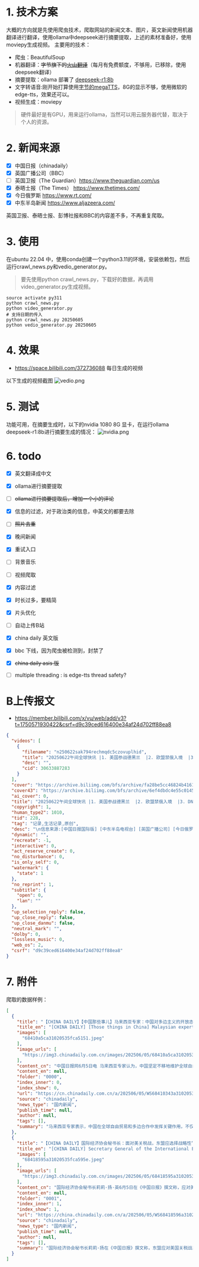 # 1. 技术方案

大概的方向就是先使用爬虫技术，爬取网站的新闻文本、图片，英文新闻使用机器翻译进行翻译，使用ollama中deepseek进行摘要提取，上述的素材准备好，使用moviepy生成视频。
主要用的技术：

- 爬虫：BeautifulSoup
- 机器翻译：~~字节旗下的[火山翻译](https://www.volcengine.com/docs/4640/65067)~~（每月有免费额度，不够用，已移除，使用deepseek翻译）
- 摘要提取：ollama 部署了  [deepseek-r1:8b](https://ollama.com/library/deepseek-r1 "点击打开ollama")
- 文字转语音:刚开始打算使用[字节的megaTTS](https://github.com/bytedance/MegaTTS3)，8G的显示不够，使用微软的edge-tts，效果还可以。
- 视频生成：moviepy

> 硬件最好是有GPU，用来运行ollama，当然可以用云服务器代替，取决于个人的资源。

# 2. 新闻来源

- [x] 中国日报（chinadaily）
- [x] 英国广播公司（BBC）
- [ ] 英国卫报（The Guardian）https://www.theguardian.com/us
- [x] 泰晤士报（The Times） https://www.thetimes.com/
- [x] 今日俄罗斯 https://www.rt.com/
- [x] 中东半岛新闻 https://www.aljazeera.com/

英国卫报、泰晤士报、彭博社报和BBC的内容差不多，不再重复爬取。

# 3. 使用

在ubuntu 22.04 中，使用conda创建一个python3.11的环境，安装依赖包，然后运行crawl_news.py和vedio_generator.py。

> 要先使用python crawl_news.py，下载好的数据，再调用video_generator.py生成视频。

```shell
source activate py311
python crawl_news.py
python video_generator.py
# 支持日期的传入
python crawl_news.py 20250605
python vedio_generator.py 20250605
```

# 4. 效果

- https://space.bilibili.com/372736088 每日生成的视频

以下生成的视频截图
![vedio.png](assets/vedio.png)

# 5. 测试

功能可用，在摘要生成时，以下的nvidia 1080 8G 显卡，在运行ollama deepseek-r1:8b进行摘要生成的情况：
![nvidia.png](assets/nvidia.png)

# 6. todo

- [x] 英文翻译成中文
- [x] ollama进行摘要提取
- [ ] ~~ollama进行摘要提取后，增加一个小的评论~~
- [x] 信息的过滤，对于政治类的信息，中英文的都要去除
- [ ] ~~照片去重~~
- [x] 晚间新闻
- [x] 重试入口
- [ ] 背景音乐
- [ ] 视频爬取
- [x] 内容过滤
- [x] 时长过多，要精简
- [x] 片头优化
- [ ] 自动上传B站
- [x] china daily 英文版
- [x] bbc 下线，因为爬虫被检测到，封禁了
- [x] ~~china daily asis 版~~
- [ ] multiple threading : is edge-tts thread safety?



# B上传报文

- https://member.bilibili.com/x/vu/web/add/v3?t=1750571930422&csrf=d9c39ced616400e34af24d702ff88ea8

```json
{
  "videos": [
    {
      "filename": "n250622sak794rechmqdc5czovuplhid",
      "title": "20250622午间全球快讯 |1. 美国参战德黑兰  |2. 欧盟禁俄入境  |3. DNA检测婴儿计划  |4. 伦敦环保示范",
      "desc": "",
      "cid": 30633887283
    }
  ],
  "cover": "https://archive.biliimg.com/bfs/archive/fa28be5cc46824b4161ff11e11ff989639228064.jpg",
  "cover43": "https://archive.biliimg.com/bfs/archive/6ef4dbdc4e55c0145bcde8c337a8025fac854665.jpg",
  "ai_cover": 0,
  "title": "20250622午间全球快讯 |1. 美国参战德黑兰  |2. 欧盟禁俄入境  |3. DNA检测婴儿计划  |4. 伦敦环保示范",
  "copyright": 1,
  "human_type2": 1010,
  "tid": 228,
  "tag": "记录,生活记录,原创",
  "desc": "\n信息来源:[中国日报国际版] [中东半岛电视台] [英国广播公司] [今日俄罗斯电视台]\n1 美国加入以色列对德黑兰的轰炸行动：实时更新。\n2 欧盟部长级官员们列出了一些他们想要禁止从欧盟入境的俄罗斯人。\n3 Y2K核心：逃避主义与对你出生前时期的怀旧感\n4 NHS计划对所有婴儿进行DNA检测，以评估疾病风险\n5 巴拿马宣布进入紧急状态，因香蕉地区出现骚乱\n6 别告诉我不要降低我的皮质醇 —— 这样反而让人更压力大！\n7 英格兰U21队的斗志大增，他们正朝着新的辉煌迈进\n8 以色列表示，已经击毙了伊朗在哈马斯的军事协调员。\n9 伦敦市政当局在环保努力方面名列前茅。\n10 国王致给南极研究人员的中冬致信\n11 中国公民从伊朗撤离后抵达北京。",
  "dynamic": "",
  "recreate": -1,
  "interactive": 0,
  "act_reserve_create": 0,
  "no_disturbance": 0,
  "is_only_self": 0,
  "watermark": {
    "state": 1
  },
  "no_reprint": 1,
  "subtitle": {
    "open": 0,
    "lan": ""
  },
  "up_selection_reply": false,
  "up_close_reply": false,
  "up_close_danmu": false,
  "neutral_mark": "",
  "dolby": 0,
  "lossless_music": 0,
  "web_os": 2,
  "csrf": "d9c39ced616400e34af24d702ff88ea8"
}
```

# 7. 附件

爬取的数据样例：

```json
[
  {
    "title": "【CHINA DAILY】【中国那些事儿】马来西亚专家：中国对多边主义的开放态度增强了全球南方国家的力量",
    "title_en": "[CHINA DAILY] [Those things in China] Malaysian expert: China's openness to multilateralism has strengthened the power of countries in the global South",
    "images": [
      "68410a5ca31020535fca5151.jpeg"
    ],
    "image_urls": [
      "https://img3.chinadaily.com.cn/images/202506/05/68410a5ca31020535fca5151.jpeg"
    ],
    "content_cn": "中国日报网6月5日电 马来西亚专家认为，中国坚定不移地维护全球自由贸易和多边合作，不仅促进了中国自身的增长，而且在全球不确定性不断增加的情况下，为“全球南方”国家的崛起贡献了力量。 马来西亚国际伊斯兰大学政治学博士李佩梅（Lee Pei May）日前在接受采访时表示，中国积极参与东盟－中国－海合会峰会有助于对冲某些国家愈演愈烈的保护主义和单边政策的消极影响，凸显了中国作为“经济稳定器”的作用。 5月27日，首届东盟－中国－海合会峰会在马来西亚吉隆坡召开。作为全球经济发展最具活力的三大经济实体，东盟、中国和海湾阿拉伯国家合作委员会的携手合作，不仅为各自繁荣注入强劲动力，推动全球跨区域互利共赢，更将有力维护“全球南方”国家共同利益，为亚洲乃至世界的发展贡献关键力量。 李佩梅指出，东盟－中国－海合会峰会为“全球南方”国家提供了发声的机会，使其能够借助这一平台讨论在全球不确定性中开展合作的新方式。她说，这也是“全球南方”国家努力重塑更具包容性和多样性的世界秩序的好机会。 李佩梅说：“峰会证明，各经济体之间可以互补而非竞争。”她认为，此次峰会对当下全球的保护主义和孤立主义趋势起到了抵制作用。 马来西亚泰莱大学国际关系专家朱莉娅·罗克尼法德（Julia Roknifard）指出，中国是东盟－海合会合作的支柱。 她指出：“通过各种基础设施、贸易和发展项目，特别是通过全球发展倡议引领下的共建‘一带一路’倡议，中国已经对东盟和包括海合会国家在内的广大中东地区产生了变革性影响。” 罗克尼法德补充说：“但三方的关系远不止于此，除了旅游和人文交流之外，中国还越来越多地参与到技术共享和工业化进程中。” 马来西亚国立大学马来西亚与国际研究所高级研究员甘佳谊（Andrew Kam Jia Yi）强调，在全球技术发展日益分裂的背景下，发展中国家之间有必要建立更务实、更具包容性的合作框架。",
    "content_en": null,
    "folder": "0000",
    "index_inner": 0,
    "index_show": 0,
    "url": "https://cn.chinadaily.com.cn/a/202506/05/WS68410343a310205377036856.html",
    "source": "chinadaily",
    "news_type": "国内新闻",
    "publish_time": null,
    "author": null,
    "tags": [],
    "summary": "马来西亚专家表示，中国在全球自由贸易和多边合作中发挥关键作用，不仅推动了自身经济增长，也支持“全球南方”国家的崛起。东盟-中国-海合会峰会在吉隆坡成功召开，凸显了中国作为“经济稳定器”的重要性，为各方提供了互补合作的平台，以对冲保护主义和孤立主义趋势。李佩梅指出，该峰会为“全球南方”国家发声的机会，使其能够借助新方式讨论合作，并重塑更具包容性和多样性的世界秩序。朱莉娅·罗克尼法德强调中国是三方合作的支柱，通过“一带一路”等倡议产生了变革性影响，涉及技术共享和工业化进程。甘佳谊则指出，在全球技术分裂背景下，发展中国家需要建立更务实、更具包容性的合作框架，以推动多边合作的未来发展。"
  },
  {
    "title": "【CHINA DAILY】国际经济协会秘书长：面对美关税战，东盟应选择战略性“脱钩”",
    "title_en": "[CHINA DAILY] Secretary General of the International Economic Association: Facing the US tariff war, ASEAN should choose strategic \"decoupling\"",
    "images": [
      "68418595a31020535fca595e.jpeg"
    ],
    "image_urls": [
      "https://img3.chinadaily.com.cn/images/202506/05/68418595a31020535fca595e.jpeg"
    ],
    "content_cn": "国际经济协会秘书长莉莉·扬·英6月5日在《中国日报》撰文称，应对美国政府发起的关税战，最明智的战略选择不是谈判或妥协，而是“有所不为”。东盟应当拒绝参加不对等谈判，从而更好地维护自身利益，并让美国为其保护主义行径买单。 美国加征关税破坏互利合作 文章指出，美国总统特朗普指责中国、日本、韩国、印度和东盟成员国“偷走工作机会”，这一说法显然有悖事实。2021年至2024年，美国平均失业率仅3.8%，处于发达国家中的最低水平，这足以戳穿亚洲经济体偷走美国就业岗位的谎言。事实上，美国2024年的国内生产总值（GDP）达到创纪录的29.3万亿美元，继续保持世界最大经济体的地位。 从美国的产业结构上看，服务业贡献了81%的GDP，吸纳了79%的劳动力，而制造业仅占据极小的就业份额。特朗普以“保就业”为名对亚洲国家产品征收关税，不仅颠倒黑白，更损害了支撑美国经济增长的全球网络。 数十年来，东盟为美国的繁荣作出重大贡献。就商品贸易而言，东盟供应的半导体和机械设备对于美国维持制造业竞争力至关重要。与此同时，东盟成员国对美国飞机和国防装备的需求为后者创造了成千上万个高技能岗位。此外，东盟成员国是美国服务业出口的主要目的地，涵盖金融、教育和数字平台等行业，对美国维持贸易顺差意义重大。2024年，美国对东盟的服务贸易顺差达到244亿美元。 如今，特朗普政府施加惩罚性关税，或破坏双方的互惠互利关系。美国此举将导致同东盟渐行渐远，扰乱供应链，并削弱自身经济前景。五十多年来，东盟持续为美国供应重要的中间产品，吸纳其服务出口，并让在该地区运营的美企获得数万亿美元的年收入。 文章进一步分析称，东盟应该如何应对美国政府的破坏性措施？ 首先，东盟不应该给予美国关税优惠待遇，毕竟特朗普以货物贸易不平衡为由加征关税。",
    "content_en": null,
    "folder": "0001",
    "index_inner": 1,
    "index_show": 1,
    "url": "https://china.chinadaily.com.cn/a/202506/05/WS68418596a310205377036b85.html",
    "source": "chinadaily",
    "news_type": "国内新闻",
    "publish_time": null,
    "author": null,
    "tags": [],
    "summary": "国际经济协会秘书长莉莉·扬在《中国日报》撰文称，东盟应对美国关税战采取“有所不为”策略，拒绝参加不对等谈判，以维护自身利益并让美国为其保护主义行径买单。文章指出，美国加征关税破坏了互利合作关系，但实际上未影响美国经济，东盟长期以来为美国繁荣做出了巨大贡献，包括供应关键中间产品和成为服务业出口重要市场。然而，特朗普政府的关税政策可能导致东盟与美国渐行渐远，扰乱供应链，并削弱美国自身经济前景。莉莉·扬建议东盟坚决拒绝给予关税优惠待遇，以维护利益并让美国为破坏性措施买单。"
  }
]
```